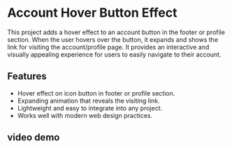 # Account Hover Button Effect

This project adds a hover effect to an account button in the footer or profile section. When the user hovers over the button, it expands and shows the link for visiting the account/profile page. It provides an interactive and visually appealing experience for users to easily navigate to their account.

## Features
- Hover effect on icon button in footer or profile section.
- Expanding animation that reveals the visiting link.
- Lightweight and easy to integrate into any project.
- Works well with modern web design practices.

## video demo
